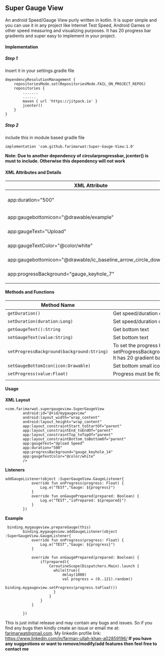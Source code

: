 
## Super Gauge View
An android Speed/Gauge View purly written in kotlin. It is super simple and you can use it in any project like Internet Test Speed, Android Games or other speed measuring and visualizing purposes.
It has 20 progress bar gradients and super easy to implement in your project.
#### Implementation
##### Step 1
Insert it in your settings.gradle file
```
dependencyResolutionManagement {
    repositoriesMode.set(RepositoriesMode.FAIL_ON_PROJECT_REPOS)
    repositories {
        .......
        ......
        maven { url 'https://jitpack.io' }
        jcenter()
    }
}
```
##### Step 2
include this in module based gradle file
```
implementation 'com.github.farimarwat:Super-Gauge-View:1.0'
```
**Note: Due to another dependency of circularprogressbar, jcenter() is must to include. Otherwise this dependency will not work**

#### XML Attributes and Details
| XML Attribute  |details   |
| ------------ | ------------ |
|  app:duration="500" | Duration(Speed) of moving progress   |
|  app:gaugebottomicon="@drawable/example" |  Set bottom small icon |
| app:gaugeText="Upload"  |  Gauge View Text |
| app:gaugeTextColor="@color/white" | Change bottom gauge text color  |
| app:gaugebottomicon="@drawable/ic_baseline_arrow_circle_down_24" |  Set bottom small icon  |
| app:progressBackground="gauge_keyhole_7" |  Setting progress background |
|  |   |

#### Methods and Functions
|  Method Name | Method Details   |
| ------------ | ------------ |
| `getDuration()`  | Get speed/duration of moving progress   |
| `setDuration(duration:Long)`  |  Set speed/duration of moving progress |
|  `getGaugeText():String` | Get bottom text   |
| `setGaugeText(value:String)`  | Set bottom text   |
|  `setProgressBackground(background:String)` | To set the progress background e.g. setProgressBackground(SuperGaugeView.GAUGE_KEYHOLE_1). It has 20 gradient backgrounds  |
| `setGaugeBottomIcon(icon:Drawable)`  | Set bottom small icon  |
| `setProgress(value:Float)`  | Progress must be float and needle will be only rotate up to 120  |
|   |   |

#### Usage
**XML Layout**
```
<com.farimarwat.supergaugeview.SuperGaugeView
        android:id="@+id/mygaugeview"
        android:layout_width="wrap_content"
        android:layout_height="wrap_content"
        app:layout_constraintStart_toStartOf="parent"
        app:layout_constraintEnd_toEndOf="parent"
        app:layout_constraintTop_toTopOf="parent"
        app:layout_constraintBottom_toBottomOf="parent"
        app:gaugeText="Upload Speed"
        app:duration="500"
        app:progressBackground="gauge_keyhole_14"
        app:gaugeTextColor="@color/white"
        />
```
**Listeners**
```
addGaugeListener(object :SuperGaugeView.GaugeListener{
            override fun onProgress(progress: Float) {
                Log.e("TEST","Gauge: ${progress}")
            }
			override fun onGaugePrepared(prepared: Boolean) {
                Log.e("TEST","isPrepared: ${prepared}")
            }
        })
```
**Example**
```
 binding.mygaugeview.prepareGauge(this)
        binding.mygaugeview.addGaugeListener(object :SuperGaugeView.GaugeListener{
            override fun onProgress(progress: Float) {
                Log.e("TEST","Gauge: ${progress}")
            }

            override fun onGaugePrepared(prepared: Boolean) {
                if(prepared){
                    CoroutineScope(Dispatchers.Main).launch {
                      while(true){
                          delay(1000)
                          val progress = (0..121).random()
                          binding.mygaugeview.setProgress(progress.toFloat())
                      }
                    }
                }
            }

        })
```

This is just initial release and may contain any bugs and issues. So if you find any bugs then kindly create an issue or email me at: farimarwat@gmail.com.
My linkedin profile link: https://www.linkedin.com/in/farman-ullah-khan-a02859196/
**If you have any suggestions or want to remove/modify/add features then feel free to contact me**
